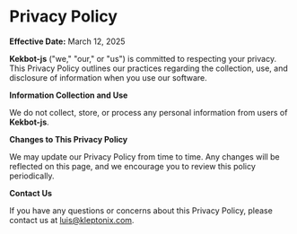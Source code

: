 # Privacy Policy

**Effective Date:** March 12, 2025

**Kekbot-js** ("we," "our," or "us") is committed to respecting your privacy. This Privacy Policy outlines our practices regarding the collection, use, and disclosure of information when you use our software.

**Information Collection and Use**

We do not collect, store, or process any personal information from users of **Kekbot-js**.

**Changes to This Privacy Policy**

We may update our Privacy Policy from time to time. Any changes will be reflected on this page, and we encourage you to review this policy periodically.

**Contact Us**

If you have any questions or concerns about this Privacy Policy, please contact us at luis@kleptonix.com.
